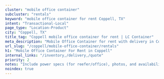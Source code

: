 ```yaml
---
cluster: "mobile office container"
subcluster: "rentals"
keyword: "mobile office container for rent Coppell, TX"
intent: "Transactional-Local"
page_type: "Location-Product"
city: "Coppell, TX"
title_tag: "Coppell mobile office container for rent | LC Container"
meta_description: "Mobile Office Container for rent with delivery in Coppell, TX. LC Container — local Since 2003. Get pricing today."
url_slug: "/coppell/mobile-office-container/rentals"
h1: "Mobile Office Container For Rent in Coppell"
internal_links: "/inventory,/delivery,/quote"
priority: 2
notes: "Include power specs (for reefer/office), photos, and availability."
noindex: true
---
```


<!-- TODO: Add unique city/inventory copy, images, and internal links here. -->
